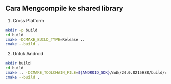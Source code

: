 ## Cara Mengcompile ke shared library

1. Cross Platform
```bash
mkdir -p build
cd build
cmake -DCMAKE_BUILD_TYPE=Release ..
cmake --build .
```

2. Untuk Android

```bash
mkdir build
cd build
cmake .. -DCMAKE_TOOLCHAIN_FILE=${ANDROID_SDK}/ndk/24.0.8215888/build/cmake/android.toolchain.cmake -DCMAKE_BUILD_TYPE=Release -DANDROID_ABI=arm64-v8a
cmake --build .
```